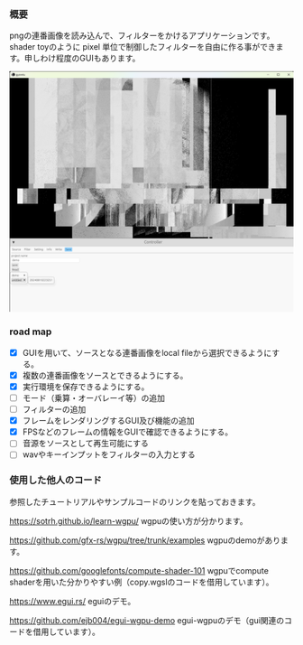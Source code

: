 ### 概要
pngの連番画像を読み込んで、フィルターをかけるアプリケーションです。shader toyのように pixel 単位で制御したフィルターを自由に作る事ができます。申しわけ程度のGUIもあります。

![sample_0001](./assets/screenshots/sample_0004.png)

### road map

- [x] GUIを用いて、ソースとなる連番画像をlocal fileから選択できるようにする。
- [x] 複数の連番画像をソースとできるようにする。
- [x] 実行環境を保存できるようにする。
- [ ] モード（乗算・オーバレーイ等）の追加
- [ ] フィルターの追加
- [x] フレームをレンダリングするGUI及び機能の追加
- [x] FPSなどのフレームの情報をGUIで確認できるようにする。
- [ ] 音源をソースとして再生可能にする
- [ ] wavやキーインプットをフィルターの入力とする

### 使用した他人のコード

参照したチュートリアルやサンプルコードのリンクを貼っておきます。

https://sotrh.github.io/learn-wgpu/ wgpuの使い方が分かります。

https://github.com/gfx-rs/wgpu/tree/trunk/examples wgpuのdemoがあります。

https://github.com/googlefonts/compute-shader-101 wgpuでcompute shaderを用いた分かりやすい例（copy.wgslのコードを借用しています）。

https://www.egui.rs/ eguiのデモ。

https://github.com/ejb004/egui-wgpu-demo egui-wgpuのデモ（gui関連のコードを借用しています）。

